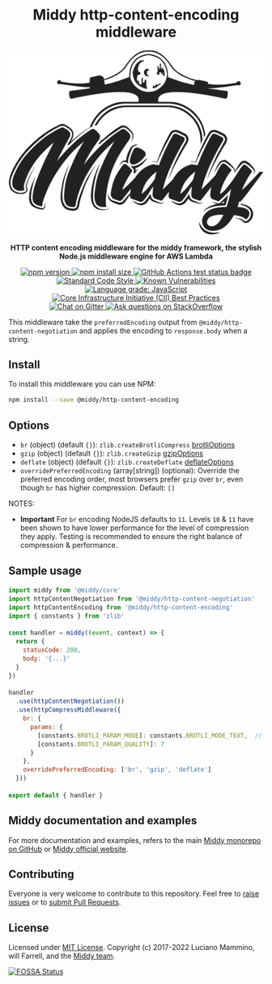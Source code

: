 <div align="center">
  <h1>Middy http-content-encoding middleware</h1>
  <img alt="Middy logo" src="https://raw.githubusercontent.com/middyjs/middy/main/docs/img/middy-logo.svg"/>
  <p><strong>HTTP content encoding middleware for the middy framework, the stylish Node.js middleware engine for AWS Lambda</strong></p>
<p>
  <a href="https://www.npmjs.com/package/@middy/http-content-encoding?activeTab=versions">
    <img src="https://badge.fury.io/js/%40middy%2Fhttp-content-encoding.svg" alt="npm version" style="max-width:100%;">
  </a>
  <a href="https://packagephobia.com/result?p=@middy/http-content-encoding">
    <img src="https://packagephobia.com/badge?p=@middy/http-content-encoding" alt="npm install size" style="max-width:100%;">
  </a>
  <a href="https://github.com/middyjs/middy/actions">
    <img src="https://github.com/middyjs/middy/workflows/Tests/badge.svg" alt="GitHub Actions test status badge" style="max-width:100%;">
  </a>
  <br/>
   <a href="https://standardjs.com/">
    <img src="https://img.shields.io/badge/code_style-standard-brightgreen.svg" alt="Standard Code Style"  style="max-width:100%;">
  </a>
  <a href="https://snyk.io/test/github/middyjs/middy">
    <img src="https://snyk.io/test/github/middyjs/middy/badge.svg" alt="Known Vulnerabilities" data-canonical-src="https://snyk.io/test/github/middyjs/middy" style="max-width:100%;">
  </a>
  <a href="https://lgtm.com/projects/g/middyjs/middy/context:javascript">
    <img src="https://img.shields.io/lgtm/grade/javascript/g/middyjs/middy.svg?logo=lgtm&logoWidth=18" alt="Language grade: JavaScript" style="max-width:100%;">
  </a>
  <a href="https://bestpractices.coreinfrastructure.org/projects/5280">
    <img src="https://bestpractices.coreinfrastructure.org/projects/5280/badge" alt="Core Infrastructure Initiative (CII) Best Practices"  style="max-width:100%;">
  </a>
  <br/>
  <a href="https://gitter.im/middyjs/Lobby">
    <img src="https://badges.gitter.im/gitterHQ/gitter.svg" alt="Chat on Gitter" style="max-width:100%;">
  </a>
  <a href="https://stackoverflow.com/questions/tagged/middy?sort=Newest&uqlId=35052">
    <img src="https://img.shields.io/badge/StackOverflow-[middy]-yellow" alt="Ask questions on StackOverflow" style="max-width:100%;">
  </a>
</p>
</div>

This middleware take the `preferredEncoding` output from `@middy/http-content-negotiation` and applies the encoding to `response.body` when a string.

## Install

To install this middleware you can use NPM:

```bash
npm install --save @middy/http-content-encoding
```

## Options
- `br` (object) (default `{}`): `zlib.createBrotliCompress` [brotliOptions](https://nodejs.org/api/zlib.html#zlib_class_brotlioptions)
- `gzip` (object) (default `{}`): `zlib.createGzip` [gzipOptions](https://nodejs.org/api/zlib.html#zlib_class_options)
- `deflate` (object) (default `{}`): `zlib.createDeflate` [deflateOptions](https://nodejs.org/api/zlib.html#zlib_class_options)
- `overridePreferredEncoding` (array[string]) (optional): Override the preferred encoding order, most browsers prefer `gzip` over `br`, even though `br` has higher compression. Default: `[]`

NOTES:
- **Important** For `br` encoding NodeJS defaults to `11`. Levels `10` & `11` have been shown to have lower performance for the level of compression they apply. Testing is recommended to ensure the right balance of compression & performance.

## Sample usage

```javascript
import middy from '@middy/core'
import httpContentNegotiation from '@middy/http-content-negotiation'
import httpContentEncoding from '@middy/http-content-encoding'
import { constants } from 'zlib'

const handler = middy((event, context) => {
  return {
    statusCode: 200,
    body: '{...}'
  }
})

handler
  .use(httpContentNegotiation())
  .use(httpCompressMiddleware({
    br: {
      params: {
        [constants.BROTLI_PARAM_MODE]: constants.BROTLI_MODE_TEXT,  // adjusted for UTF-8 text
        [constants.BROTLI_PARAM_QUALITY]: 7
      }
    },
    overridePreferredEncoding: ['br', 'gzip', 'deflate']
  }))

export default { handler }
```


## Middy documentation and examples

For more documentation and examples, refers to the main [Middy monorepo on GitHub](https://github.com/middyjs/middy) or [Middy official website](https://middy.js.org).


## Contributing

Everyone is very welcome to contribute to this repository. Feel free to [raise issues](https://github.com/middyjs/middy/issues) or to [submit Pull Requests](https://github.com/middyjs/middy/pulls).


## License

Licensed under [MIT License](LICENSE). Copyright (c) 2017-2022 Luciano Mammino, will Farrell, and the [Middy team](https://github.com/middyjs/middy/graphs/contributors).

<a href="https://app.fossa.io/projects/git%2Bgithub.com%2Fmiddyjs%2Fmiddy?ref=badge_large">
  <img src="https://app.fossa.io/api/projects/git%2Bgithub.com%2Fmiddyjs%2Fmiddy.svg?type=large" alt="FOSSA Status"  style="max-width:100%;">
</a>

